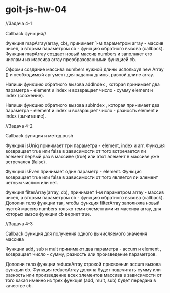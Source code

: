 # goit-js-hw-04

//Задача 4-1

Callback функция//

Функция mapArray(array, cb), принимает 1-м параметром array - массив чисел, а
вторым параметром cb - функцию обратного вызова (callback). Функция mapArray
создает новый массив numbers и заполняет его числами из массива array
преобразованными функцией cb.

Оформи создание массива numbers нужной длины используя new Array () и
необходимый аргумент для задания длины, равной длине array.

Напиши функцию обратного вызова addIndex , которая принимает два параметра -
element и index и возвращает число - сумму element и index (сложение).

Напиши функцию обратного вызова subIndex , которая принимает два параметра -
element и index и возвращает число - разность element и index (вычитание).

//Задача 4-2

Callback функция и метод push

Функция isUniq принимает три параметра - element, index и arr. Функция
возвращает true или false в зависимости от того встречается ли элемент первый
раз в массиве (true) или этот элемент в массиве уже встречался (false) .

Функция isEven принимает один параметр - element. Функция возвращает true или
false в зависимости от того является ли элемент четным числом или нет.

Функция filterArray(array, cb), принимает 1-м параметром array - массив чисел, а
вторым параметром cb - функцию обратного вызова (callback). Дополни тело функции
так, чтобы функция filterArray заполняла новый пустой массив numbers только теми
элементами из массива array, для которых вызов функции cb вернет true.

//Задача 4-3

Callback функция для получения одного вычисляемого значения массива

Функции add, sub и mult принимают два параметра - accum и element , возвращает
число - сумму, разность или произведение параметров.

Дополни тело функции reduceArray строкой присвоения accum вызова функции cb.
Функция reduceArray должна будет подсчитать сумму или разность или произведение
всех элементов массива в зависимости от того какая именно из трех функция (add,
mult, sub) будет передана в качестве cb.
